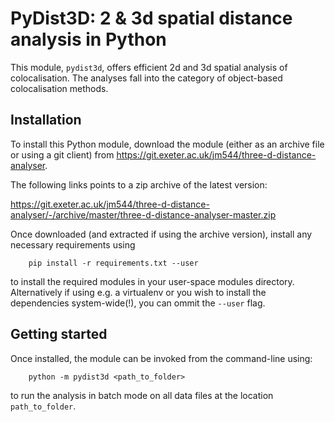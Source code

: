# PyDist3D: 2 & 3d spatial distance analysis in Python

This module, `pydist3d`, offers efficient 2d and 3d spatial analysis of colocalisation. 
The analyses fall into the category of object-based colocalisation methods. 

## Installation 

To install this Python module, download the module (either as an archive file or 
using a git client) from https://git.exeter.ac.uk/jm544/three-d-distance-analyser. 

The following links points to a zip archive of the latest version: 

https://git.exeter.ac.uk/jm544/three-d-distance-analyser/-/archive/master/three-d-distance-analyser-master.zip

Once downloaded (and extracted if using the archive version), install any necessary 
requirements using

```
    pip install -r requirements.txt --user
```

to install the required modules in your user-space modules directory. 
Alternatively if using e.g. a virtualenv or you wish to install the 
dependencies system-wide(!), you can ommit the `--user` flag.

## Getting started

Once installed, the module can be invoked from the command-line using: 

```
    python -m pydist3d <path_to_folder> 
```

to run the analysis in batch mode on all data files at the location `path_to_folder`. 


